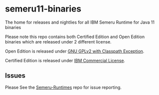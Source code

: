 # semeru11-binaries
The home for releases and nightlies for all IBM Semeru Runtime for Java 11 binaries

Please note this repo contains both Certified Edition and Open Edition binaries which are released under 2 different license.

Open Edition is released under [GNU GPLv2 with Classpath Exception](https://openjdk.java.net/legal/gplv2+ce.html).

Certified Edition is released under [IBM Commercial License](https://www14.software.ibm.com/cgi-bin/weblap/lap.pl?la_formnum=&li_formnum=L-PARM-C5ME22).

## Issues
Please See the [Semeru-Runtimes](https://github.com/ibmruntimes/Semeru-Runtimes) repo for issue reporting.
